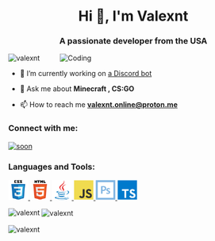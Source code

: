 <h1 align="center">Hi 👋, I'm Valexnt</h1>
<h3 align="center">A passionate developer from the USA</h3>
<img align="right" alt="Coding" width="400" src="https://s.namemc.com/3d/skin/body.png?id=73b55b79f8917566&model=slim&theta=30&phi=21&time=1204.08&width=600&height=800">


<p align="left"> <img src="https://komarev.com/ghpvc/?username=valexnt&label=Profile%20views&color=0e75b6&style=flat" alt="valexnt" /> </p>

- 🔭 I’m currently working on [a Discord bot](https://github.com/valexnt/discord-bot)

- 💬 Ask me about **Minecraft , CS:GO**

- 📫 How to reach me **valexnt.online@proton.me**

<h3 align="left">Connect with me:</h3>
<p align="left">
<a href="https://discord.gg/" target="blank"><img align="center" src="https://raw.githubusercontent.com/rahuldkjain/github-profile-readme-generator/master/src/images/icons/Social/discord.svg" alt="soon" height="30" width="40" /></a>
</p>

<h3 align="left">Languages and Tools:</h3>
<p align="left"> <a href="https://www.w3schools.com/css/" target="_blank" rel="noreferrer"> <img src="https://raw.githubusercontent.com/devicons/devicon/master/icons/css3/css3-original-wordmark.svg" alt="css3" width="40" height="40"/> </a> <a href="https://www.w3.org/html/" target="_blank" rel="noreferrer"> <img src="https://raw.githubusercontent.com/devicons/devicon/master/icons/html5/html5-original-wordmark.svg" alt="html5" width="40" height="40"/> </a> <a href="https://www.java.com" target="_blank" rel="noreferrer"> <img src="https://raw.githubusercontent.com/devicons/devicon/master/icons/java/java-original.svg" alt="java" width="40" height="40"/> </a> <a href="https://developer.mozilla.org/en-US/docs/Web/JavaScript" target="_blank" rel="noreferrer"> <img src="https://raw.githubusercontent.com/devicons/devicon/master/icons/javascript/javascript-original.svg" alt="javascript" width="40" height="40"/> </a> <a href="https://www.photoshop.com/en" target="_blank" rel="noreferrer"> <img src="https://raw.githubusercontent.com/devicons/devicon/master/icons/photoshop/photoshop-line.svg" alt="photoshop" width="40" height="40"/> </a> <a href="https://www.typescriptlang.org/" target="_blank" rel="noreferrer"> <img src="https://raw.githubusercontent.com/devicons/devicon/master/icons/typescript/typescript-original.svg" alt="typescript" width="40" height="40"/> </a> </p>

<p><img align="left" src="https://github-readme-stats.vercel.app/api/top-langs?username=valexnt&show_icons=true&locale=en&layout=compact" alt="valexnt" /></p>

<p>&nbsp;<img align="center" src="https://github-readme-stats.vercel.app/api?username=valexnt&show_icons=true&locale=en" alt="valexnt" /></p>

<p><img align="center" src="https://github-readme-streak-stats.herokuapp.com/?user=valexnt&" alt="valexnt" /></p>
